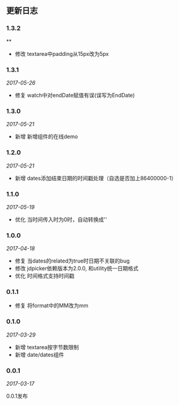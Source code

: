 ## 更新日志

### 1.3.2

**

- 修改 textarea中padding从15px改为5px

### 1.3.1

*2017-05-26*

- 修复 watch中对endDate赋值有误(误写为EndDate)

### 1.3.0

*2017-05-21*

- 新增 新增组件的在线demo

### 1.2.0

*2017-05-21*

- 新增 dates添加结束日期的时间戳处理（自选是否加上86400000-1）

### 1.1.0

*2017-05-19*

- 优化 当时间传入时为0时，自动转换成''

### 1.0.0

*2017-04-18*

- 修复 当dates的related为true时日期不关联的bug
- 修改 jdpicker依赖版本为2.0.0, 和utility统一日期格式
- 优化 时间格式支持时间戳

### 0.1.1

- 修复 将format中的MM改为mm

### 0.1.0

*2017-03-29*

- 新增 textarea按字节数限制
- 新增 date/dates组件


### 0.0.1

*2017-03-17*

0.0.1发布